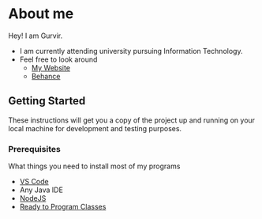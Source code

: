 # About me

Hey! I am Gurvir.

* I am currently attending university pursuing Information Technology.
* Feel free to look around 
  * [My Website](https://gurvirboparai.netlify.app/)
  * [Behance](https://www.behance.net/gurvirboparai)

## Getting Started 

These instructions will get you a copy of the project up and running on your local machine for development and testing purposes.

### Prerequisites

What things you need to install most of my programs

* [VS Code](https://code.visualstudio.com/)
* Any Java IDE
* [NodeJS](https://nodejs.org/en/)
* [Ready to Program Classes](http://compsci.ca/holtsoft/)
